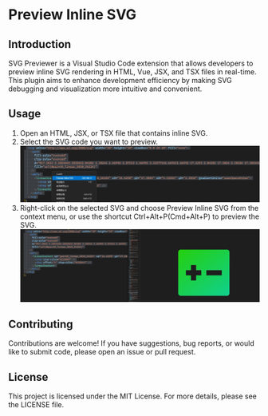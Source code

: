 # Preview Inline SVG

## Introduction

SVG Previewer is a Visual Studio Code extension that allows developers to preview inline SVG rendering in HTML, Vue, JSX, and TSX files in real-time. This plugin aims to enhance development efficiency by making SVG debugging and visualization more intuitive and convenient.

## Usage

1. Open an HTML, JSX, or TSX file that contains inline SVG.
2. Select the SVG code you want to preview.
   ![Command](https://raw.githubusercontent.com/zlrlyy/preview-inline-svg/main/assets/command.png)
3. Right-click on the selected SVG and choose Preview Inline SVG from the context menu, or use the shortcut Ctrl+Alt+P(Cmd+Alt+P) to preview the SVG.
   ![Preview](https://raw.githubusercontent.com/zlrlyy/preview-inline-svg/main/assets/preview.png)

## Contributing

Contributions are welcome! If you have suggestions, bug reports, or would like to submit code, please open an issue or pull request.

## License

This project is licensed under the MIT License. For more details, please see the LICENSE file.
